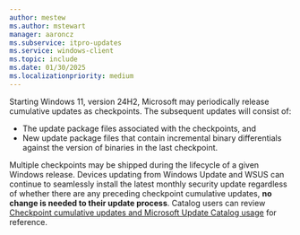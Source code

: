 ```yaml
---
author: mestew
ms.author: mstewart
manager: aaroncz
ms.subservice: itpro-updates
ms.service: windows-client
ms.topic: include
ms.date: 01/30/2025
ms.localizationpriority: medium
---
```

<!-- This file is used multiple times in release-cycle.md. Headings are driven by article context. -->

Starting Windows 11, version 24H2, Microsoft may periodically release cumulative updates as checkpoints. The subsequent updates will consist of:
- The update package files associated with the checkpoints, and
- New update package files that contain incremental binary differentials against the version of binaries in the last checkpoint.

Multiple checkpoints may be shipped during the lifecycle of a given Windows release. Devices updating from Windows Update and WSUS can continue to seamlessly install the latest monthly security update regardless of whether there are any preceding checkpoint cumulative updates, **no change is needed to their update process**. Catalog users can review [Checkpoint cumulative updates and Microsoft Update Catalog usage](../catalog-checkpoint-cumulative-updates.md) for reference.
